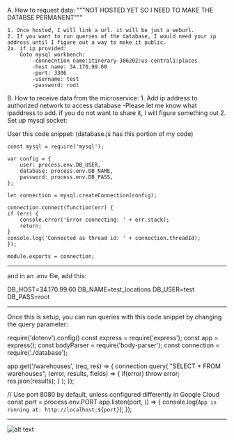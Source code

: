 A. How to request data:
    """NOT HOSTED YET SO I NEED TO MAKE THE DATABSE PERMANENT"""
    
    1. Once hosted, I will link a url. it will be just a weburl. 
    2. If you want to run queries of the database, I would need your ip address until I figure out a way to make it public. 
    2a. if ip provided:
        Goto mysql workbench:
            -connecntion name:itinerary-386202:us-central1:places
            -host name: 34.170.99.60
            -port: 3306
            -username: test
            -password: root

B. How to receive data from the microservice:
    1. Add ip address to authorized network to access database
        -Please let me know what ipaddress to add. if you do not want to share it, I will figure something out
    2. Set up mysql socket:

User this code snippet: (database.js has this portion of my code)

    const mysql = require('mysql');

    var config = {
        user: process.env.DB_USER,
        database: process.env.DB_NAME,
        password: process.env.DB_PASS,
    };

    let connection = mysql.createConnection(config);

    connection.connect(function(err) {
    if (err) {
        console.error('Error connecting: ' + err.stack);
        return;
    }
    console.log('Connected as thread id: ' + connection.threadId);
    });

    module.exports = connection;
-----------------------------------------------------------------------------

and in an .env file, add this:

DB_HOST=34.170.99.60
DB_NAME=test_locations
DB_USER=test
DB_PASS=root

---------------------------------------------------------------------------

Once this is setup, you can run queries with this code snippet by changing the query parameter:

require('dotenv').config()
const express = require('express');
const app = express();
const bodyParser = require('body-parser');
const connection = require('./database');



app.get('/warehouses', (req, res) => {
  connection.query(
    "SELECT * FROM warehouses",
    (error, results, fields) => {
      if(error) throw error;
      res.json(results);
    }
  );
});

// Use port 8080 by default, unless configured differently in Google Cloud
const port = process.env.PORT
app.listen(port, () => {
   console.log(`App is running at: http://localhost:${port}`);
});


---------------------------------------------------------------------
![alt text](rest\ULM.vpd)